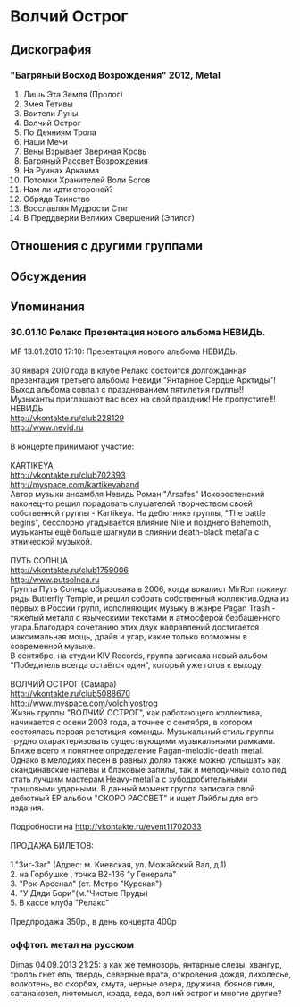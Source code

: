# Волчий Острог



## Дискография

### "Багряный Восход Возрождения" 2012, Metal

1. Лишь Эта Земля (Пролог) 
2. Змея Тетивы 
3. Воители Луны 
4. Волчий Острог 
5. По Деяниям Тропа 
6. Наши Мечи 
7. Вены Взрывает Звериная Кровь 
8. Багряный Рассвет Возрождения 
9. На Руинах Аркаима 
10. Потомки Хранителей Воли Богов 
11. Нам ли идти стороной? 
12. Обряда Таинство 
13. Восславляя Мудрости Стяг 
14. В Преддверии Великих Свершений (Эпилог) 


## Отношения с другими группами


## Обсуждения


## Упоминания

### 30.01.10 Релакс Презентация нового альбома НЕВИДЬ.

MF 13.01.2010 17:10:
Презентация нового альбома НЕВИДЬ.<BR><BR>30 января 2010 года в клубе Релакс состоится долгожданная презентация третьего альбома Невиди "Янтарное Сердце Арктиды"!<BR>Выход альбома совпал с празднованием пятилетия группы!!<BR>Музыканты приглашают вас всех на свой праздник! Не пропустите!!!<BR>НЕВИДЬ<BR><A HREF="http://vkontakte.ru/club228129" TARGET="_blank">http://vkontakte.ru/club228129</A><BR><A HREF="http://www.nevid.ru" TARGET="_blank">http://www.nevid.ru</A><BR><BR>В концерте принимают участие:<BR><BR>KARTIKEYA<BR><A HREF="http://vkontakte.ru/club702393" TARGET="_blank">http://vkontakte.ru/club702393</A><BR><A HREF="http://myspace.com/kartikeyaband" TARGET="_blank">http://myspace.com/kartikeyaband</A><BR>Автор музыки ансамбля Невидь Роман "Arsafes" Искоростенский наконец-то решил порадовать слушателей творчеством своей собственной группы - Kartikeya. На дебютнике группы, "The battle begins", бесспорно угадывается влияние Nile и позднего Behemoth, музыканты ещё больше шагнули в слиянии death-black metal'а с этнической музыкой.<BR><BR>ПУТЬ СОЛНЦА<BR><A HREF="http://vkontakte.ru/club1759006" TARGET="_blank">http://vkontakte.ru/club1759006</A><BR><A HREF="http://www.putsolnca.ru" TARGET="_blank">http://www.putsolnca.ru</A> <BR>Группа Путь Солнца образована в 2006, когда вокалист MirRon покинул ряды Butterfly Temple, и решил собрать собственный коллектив.Одна из первых в России групп, исполняющих музыку в жанре Pagan Trash - тяжелый металл с языческими текстами и атмосферой безбашенного угара.Благодаря сочетанию этих двух направлений достигается максимальная мощь, драйв и угар, какие только возможны в современной музыке.<BR>В сентябре, на студии KIV Records, группа записала новый альбом "Победитель всегда остаётся один", который уже готов к выходу.<BR><BR>ВОЛЧИЙ ОСТРОГ (Самара)<BR><A HREF="http://vkontakte.ru/club5088670" TARGET="_blank">http://vkontakte.ru/club5088670</A><BR><A HREF="http://www.myspace.com/volchiyostrog" TARGET="_blank">http://www.myspace.com/volchiyostrog</A><BR>Жизнь группы "ВОЛЧИЙ ОСТРОГ", как работающего коллектива, начинается с осени 2008 года, а точнее с сентября, в котором состоялась первая репетиция команды.  Музыкальный стиль группы трудно охарактеризовать существующими музыкальными рамками. Ближе всего и понятнее определение Pagan-melodic-death metal. Однако в мелодиях песен в равных долях также можно услышать как скандинавские напевы и блэковые запилы, так и мелодичные соло под стать лучшим мастерам Heavy-metal'a с зубодробительными трэшовыми ударными. В данный момент группа записала свой дебютный ЕР альбом "СКОРО РАССВЕТ" и ищет Лэйблы для его издания.<BR><BR>Подробности на <A HREF="http://vkontakte.ru/event11702033" TARGET="_blank">http://vkontakte.ru/event11702033</A><BR><BR>ПРОДАЖА БИЛЕТОВ:<BR><BR>1."Зиг-Заг" (Адрес: м. Киевская, ул. Можайский Вал, д.1)<BR>2. на Горбушке , точка В2-136 "у Генерала"<BR>3. "Рок-Арсенал" (ст. Метро "Курская")<BR>4. "У Дяди Бори"(м."Чистые Пруды)<BR>5. В кассе клуба "Релакс"<BR><BR>Предпродажа 350р., в день концерта 400р

### оффтоп. метал на русском

Dimas 04.09.2013 21:25:
а как же темнозорь, янтарные слезы, хвангур, тролль гнет ель, твердь, северные врата, откровения дождя, лихолесье, волкотень, во скорбях, смута, черные озера, дружина, боянов гимн, сатанакозел, лютомысл, крада, веда, волчий острог и многие другие?

